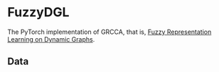 # FuzzyDGL
The PyTorch implementation of GRCCA, that is, [Fuzzy Representation Learning on Dynamic Graphs](https://ieeexplore.ieee.org/document/10286559).

## Data
